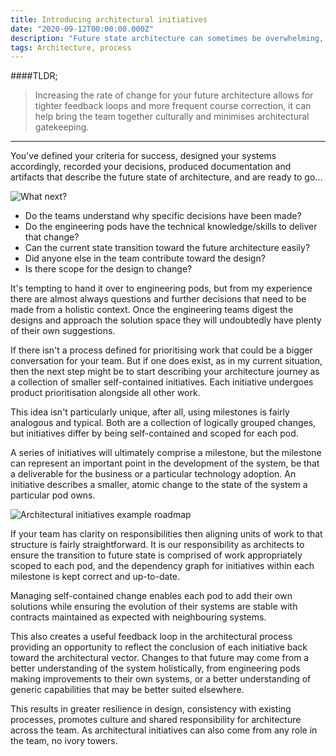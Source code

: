 ```yaml
---
title: Introducing architectural initiatives
date: "2020-09-12T00:00:00.000Z"
description: "Future state architecture can sometimes be overwhelming, both for those producing and consuming it. This article discusses taking large scale architectural change and proposes using existing routines for introducing it piecemeal"
tags: Architecture, process
---
```

####TLDR;
>Increasing the rate of change for your future architecture allows for tighter feedback loops and more frequent course correction, it can help bring the team together culturally and minimises architectural gatekeeping.

***

You've defined your criteria for success, designed your systems accordingly, recorded your decisions, produced documentation and artifacts that describe the future state of architecture, and are ready to go...

![What next?](/whats-next.jpeg)

- Do the teams understand why specific decisions have been made?
- Do the engineering pods have the technical knowledge/skills to deliver that change?
- Can the current state transition toward the future architecture easily?
- Did anyone else in the team contribute toward the design?
- Is there scope for the design to change?

It's tempting to hand it over to engineering pods, but from my experience there are almost always questions and further decisions that need to be made from a holistic context. Once the engineering teams digest the designs and approach the solution space they will undoubtedly have plenty of their own suggestions.

If there isn't a process defined for prioritising work that could be a bigger conversation for your team. But if one does exist, as in my current situation, then the next step might be to start describing your architecture journey as a collection of smaller self-contained initiatives. Each initiative undergoes product prioritisation alongside all other work.

This idea isn't particularly unique, after all, using milestones is fairly analogous and typical. Both are a collection of logically grouped changes, but initiatives differ by being self-contained and scoped for  each pod.

A series of initiatives will ultimately comprise a milestone, but the milestone can represent an important point in the development of the system, be that a deliverable for the business or a particular technology adoption. An initiative describes a smaller, atomic change to the state of the system a particular pod owns.

![Architectural initiatives example roadmap](/architectural-initiatives-example-roadmap.jpeg)

If your team has clarity on responsibilities then aligning units of work to that structure is fairly straightforward. It is our responsibility as architects to ensure the transition to future state is comprised of work appropriately scoped to each pod, and the dependency graph for initiatives within each milestone is kept correct and up-to-date.

Managing self-contained change enables each pod to add their own solutions while ensuring the evolution of their systems are stable with contracts maintained as expected with neighbouring systems.

This also creates a useful feedback loop in the architectural process providing an opportunity to reflect the conclusion of each initiative back toward the architectural vector. Changes to that future may come from a better understanding of the system holistically, from engineering pods making improvements to their own systems, or a better understanding of generic capabilities that may be better suited elsewhere.

This results in greater resilience in design, consistency with existing processes, promotes culture and shared responsibility for architecture across the team. As architectural initiatives can also come from any role in the team, no ivory towers.